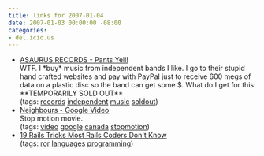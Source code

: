 ```yaml
---
title: links for 2007-01-04
date: 2007-01-03 00:00:00 -08:00
categories:
- del.icio.us
---
```


<ul class="delicious">
	<li>
		<div class="delicious-link"><a href="http://www.asaurus.org/records/store/asa051.html">ASAURUS RECORDS - Pants Yell!</a></div>
		<div class="delicious-extended">WTF. I *buy* music from independent bands I like. I go to their stupid hand crafted websites and pay with PayPal just to receive 600 megs of data on a plastic disc so the band can get some $. What do I get for this: **TEMPORARILY SOLD OUT**</div>
		<div class="delicious-tags">(tags: <a href="http://del.icio.us/torrez/records">records</a> <a href="http://del.icio.us/torrez/independent">independent</a> <a href="http://del.icio.us/torrez/music">music</a> <a href="http://del.icio.us/torrez/soldout">soldout</a>)</div>
	</li>
	<li>
		<div class="delicious-link"><a href="http://video.google.com/videoplay?docid=2976945051371832639">Neighbours - Google Video</a></div>
		<div class="delicious-extended">Stop motion movie.</div>
		<div class="delicious-tags">(tags: <a href="http://del.icio.us/torrez/video">video</a> <a href="http://del.icio.us/torrez/google">google</a> <a href="http://del.icio.us/torrez/canada">canada</a> <a href="http://del.icio.us/torrez/stopmotion">stopmotion</a>)</div>
	</li>
	<li>
		<div class="delicious-link"><a href="http://www.rubyinside.com/19-rails-tricks-most-rails-coders-dont-know-131.html">19 Rails Tricks Most Rails Coders Don't Know</a></div>
		<div class="delicious-tags">(tags: <a href="http://del.icio.us/torrez/ror">ror</a> <a href="http://del.icio.us/torrez/languages">languages</a> <a href="http://del.icio.us/torrez/programming">programming</a>)</div>
	</li>
</ul>
